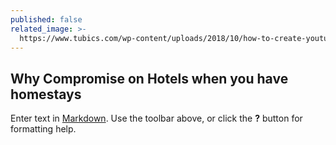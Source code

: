 ```yaml
---
published: false
related_image: >-
  https://www.tubics.com/wp-content/uploads/2018/10/how-to-create-youtube-thumbnails-1.png
---
```

## Why Compromise on Hotels when you have homestays

Enter text in [Markdown](http://daringfireball.net/projects/markdown/). Use the toolbar above, or click the **?** button for formatting help.
